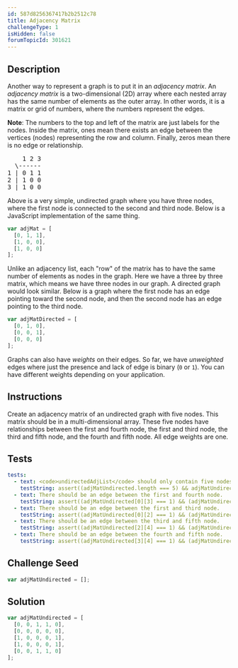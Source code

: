 ```yaml
---
id: 587d8256367417b2b2512c78
title: Adjacency Matrix
challengeType: 1
isHidden: false
forumTopicId: 301621
---
```


## Description
<section id='description'>

Another way to represent a graph is to put it in an <dfn>adjacency matrix</dfn>.
An <dfn>adjacency matrix</dfn> is a two-dimensional (2D) array where each nested array has the same number of elements as the outer array. In other words, it is a matrix or grid of numbers, where the numbers represent the edges. 

<strong>Note</strong>: The numbers to the top and left of the matrix are just labels for the nodes. Inside the matrix, ones mean there exists an edge between the vertices (nodes) representing the row and column.  Finally, zeros mean there is no edge or relationship.
<pre>
    1 2 3
  \------
1 | 0 1 1
2 | 1 0 0
3 | 1 0 0
</pre>
Above is a very simple, undirected graph where you have three nodes, where the first node is connected to the second and third node. 
Below is a JavaScript implementation of the same thing.

```js
var adjMat = [
  [0, 1, 1],
  [1, 0, 0],
  [1, 0, 0]
];
```

Unlike an adjacency list, each "row" of the matrix has to have the same number of elements as nodes in the graph. Here we have a three by three matrix, which means we have three nodes in our graph.
A directed graph would look similar. Below is a graph where the first node has an edge pointing toward the second node, and then the second node has an edge pointing to the third node.

```js
var adjMatDirected = [
  [0, 1, 0],
  [0, 0, 1],
  [0, 0, 0]
];
```

Graphs can also have <dfn>weights</dfn> on their edges. So far, we have <dfn>unweighted</dfn> edges where just the presence and lack of edge is binary (<code>0</code> or <code>1</code>). You can have different weights depending on your application.
</section>

## Instructions
<section id='instructions'>

Create an adjacency matrix of an undirected graph with five nodes. This matrix should be in a multi-dimensional array. These five nodes have relationships between the first and fourth node, the first and third node, the third and fifth node, and the fourth and fifth node. All edge weights are one.
</section>

## Tests
<section id='tests'>

```yml
tests:
  - text: <code>undirectedAdjList</code> should only contain five nodes.
    testString: assert((adjMatUndirected.length === 5) && adjMatUndirected.map(function(x) { return x.length === 5 }).reduce(function(a, b) { return a && b }) );
  - text: There should be an edge between the first and fourth node.
    testString: assert((adjMatUndirected[0][3] === 1) && (adjMatUndirected[3][0] === 1));
  - text: There should be an edge between the first and third node.
    testString: assert((adjMatUndirected[0][2] === 1) && (adjMatUndirected[2][0] === 1));
  - text: There should be an edge between the third and fifth node.
    testString: assert((adjMatUndirected[2][4] === 1) && (adjMatUndirected[4][2] === 1));
  - text: There should be an edge between the fourth and fifth node.
    testString: assert((adjMatUndirected[3][4] === 1) && (adjMatUndirected[4][3] === 1));
```

</section>

## Challenge Seed
<section id='challengeSeed'>

<div id='js-seed'>

```js
var adjMatUndirected = [];
```

</div>
</section>

## Solution
<section id='solution'>

```js
var adjMatUndirected = [
  [0, 0, 1, 1, 0],
  [0, 0, 0, 0, 0],
  [1, 0, 0, 0, 1],
  [1, 0, 0, 0, 1],
  [0, 0, 1, 1, 0]
];
```

</section>
